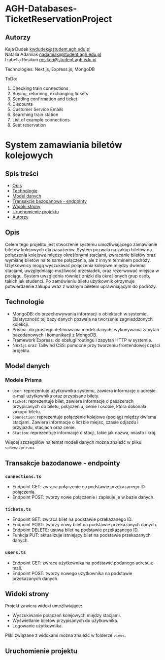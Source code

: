 # AGH-Databases-TicketReservationProject
## Autorzy

Kaja Dudek kwdudek@student.agh.edu.pl<br />
Natalia Adamiak nadamiak@student.agh.edu.pl<br />
Izabella Rosikoń rosikon@student.agh.edu.pl<br />

Technologies: Next.js, Express.js, MongoDB

ToDo:

1. Checking train connections
2. Buying, returning, exchanging tickets
3. Sending confirmation and ticket
4. Discounts
5. Customer Service Emails
6. Searching train station
7. List of example connections
8. Seat reservation


# System zamawiania biletów kolejowych

## Spis treści
- [Opis](#opis)
- [Technologie](#technologie)
- [Model danych](#model-danych)
- [Transakcje bazodanowe - endpointy](#transakcje-bazodanowe---endpointy)
- [Widoki strony](#widoki-strony)
- [Uruchomienie projektu](#uruchomienie-projektu)
- [Autorzy](#autorzy)

## Opis

Celem tego projektu jest stworzenie systemu umożliwiającego zamawianie biletów kolejowych dla pasażerów. System pozwala na zakup biletów na połączenia kolejowe między określonymi stacjami, zwracanie biletów oraz wymianę biletów na te same połączenia, ale z innym terminem podróży. Użytkownicy mogą wyszukiwać połączenia kolejowe między dwiema stacjami, uwzględniając możliwość przesiadek, oraz rezerwować miejsca w pociągu. System uwzględnia również zniżki dla określonych grup osób, takich jak studenci. Po zamówieniu biletu użytkownik otrzymuje potwierdzenie zakupu wraz z ważnym biletem uprawniającym do podróży.

## Technologie

- MongoDB: do przechowywania informacji o obiektach w systemie. Elastyczność tej bazy danych pozwala na tworzenie zagnieżdżonych kolekcji.
- Prisma: do prostego definiowania modeli danych, wykonywania zapytań bazodanowych i komunikacji z MongoDB.
- Framework Express: do obsługi routingu i zapytań HTTP w systemie.
- Next.js oraz Tailwind CSS: pomocne przy tworzeniu frontendowej części projektu.

## Model danych

### Modele Prisma

- `User`: reprezentuje użytkownika systemu, zawiera informacje o adresie e-mail użytkownika oraz przypisane bilety.
- `Ticket`: reprezentuje bilet, zawiera informacje o pasażerach przypisanych do biletu, połączeniu, cenie i osobie, która dokonała zakupu biletu.
- `Connection`: reprezentuje połączenie kolejowe (pociąg) między dwiema stacjami. Zawiera informacje o liczbie miejsc, czasie odjazdu i przyjazdu, stacjach oraz cenie.
- `Station`: reprezentuje informacje o stacji, takie jak nazwa, miasto i kraj.

Więcej szczegółów na temat modeli danych można znaleźć w pliku `schema.prisma`.

## Transakcje bazodanowe - endpointy

### `connections.ts`

- Endpoint GET: zwraca połączenie na podstawie przekazanego ID połączenia.
- Endpoint POST: tworzy nowe połączenie i zapisuje je w bazie danych.

### `tickets.ts`

- Endpoint GET: zwraca bilet na podstawie przekazanego ID.
- Endpoint POST: tworzy nowy bilet na podstawie przekazanych danych.
- Endpoint DELETE: usuwa bilet na podstawie przekazanego ID.
- Funkcja PUT: aktualizuje istniejący bilet na podstawie przekazanych danych.

### `users.ts`

- Endpoint GET: zwraca użytkownika na podstawie podanego adresu e-mail.
- Endpoint POST: tworzy nowego użytkownika na podstawie przekazanych danych.

## Widoki strony

Projekt zawiera widoki umożliwiające:
- Wyszukiwanie połączeń kolejowych między stacjami.
- Wyświetlanie biletów przypisanych do użytkownika.
- Logowanie użytkownika.

Pliki związane z widokami można znaleźć w folderze `views`.

## Uruchomienie projektu



